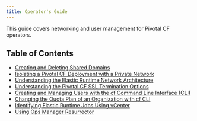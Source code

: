 ```yaml
---
title: Operator's Guide
---
```


This guide covers networking and user management for Pivotal CF operators.

<h2>Table of Contents</h2>

* [Creating and Deleting Shared Domains](./domains.html)
* [Isolating a Pivotal CF Deployment with a Private Network](./private-networks.html)
* [Understanding the Elastic Runtime Network Architecture](./er_network.html)
* [Understanding the Pivotal CF SSL Termination Options](./ssl-term.html)
* [Creating and Managing Users with the cf Command Line Interface (CLI)](./cli-user-management.html)
* [Changing the Quota Plan of an Organization with cf CLI](./change-quota-plan.html)
* [Identifying Elastic Runtime Jobs Using vCenter](./id-jobs.html)
* [Using Ops Manager Resurrector](./resurrector.html)
